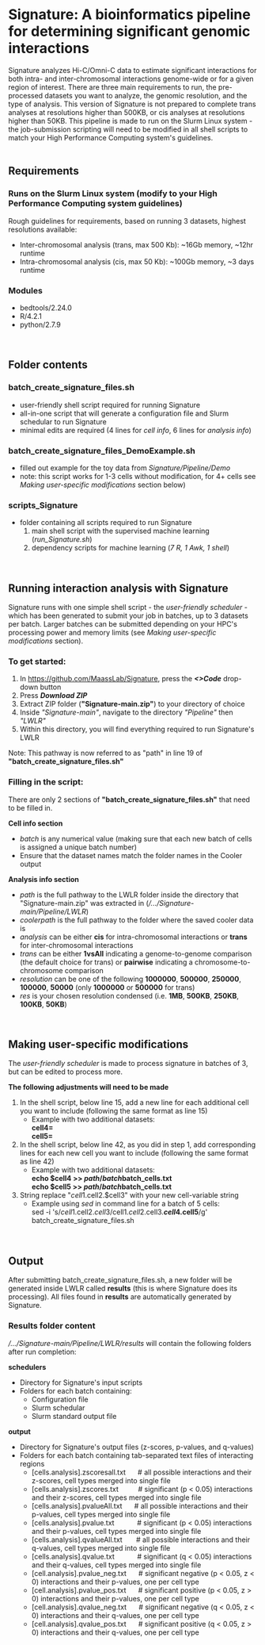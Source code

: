 # Signature: A bioinformatics pipeline for determining significant genomic interactions
Signature analyzes Hi-C/Omni-C data to estimate significant interactions for both intra- and inter-chromosomal interactions genome-wide or for a given region of interest. There are three main requirements to run, the pre-processed datasets you want to analyze, the genomic resolution, and the type of analysis. This version of Signature is not prepared to complete trans analyses at resolutions higher than 500KB, or cis analyses at resolutions higher than 50KB. This pipeline is made to run on the Slurm Linux system - the job-submission scripting will need to be modified in all shell scripts to match your High Performance Computing system's guidelines.  
<br/>

## Requirements
### Runs on the Slurm Linux system (modify to your High Performance Computing system guidelines)
Rough guidelines for requirements, based on running 3 datasets, highest resolutions available:
   - Inter-chromosomal analysis (trans, max 500 Kb): ~16Gb memory, ~12hr runtime
   - Intra-chromosomal analysis (cis, max 50 Kb): ~100Gb memory, ~3 days runtime
### Modules
   - bedtools/2.24.0
   - R/4.2.1
   - python/2.7.9
<br/>

## Folder contents
### batch_create_signature_files.sh
   - user-friendly shell script required for running Signature
   - all-in-one script that will generate a configuration file and Slurm schedular to run Signature
   - minimal edits are required (4 lines for _cell info_, 6 lines for _analysis info_)
### batch_create_signature_files_DemoExample.sh
   - filled out example for the toy data from _Signature/Pipeline/Demo_
   - note: this script works for 1-3 cells without modification, for 4+ cells see _Making user-specific modifications_ section below)
### scripts_Signature
   - folder containing all scripts required to run Signature
      1. main shell script with the supervised machine learning (*run_Signature.sh*)
      2. dependency scripts for machine learning (*7 R, 1 Awk, 1 shell*)
<br/>

## Running interaction analysis with Signature
Signature runs with one simple shell script - the *user-friendly scheduler* - which has been generated to submit your job in batches, up to 3 datasets per batch. Larger batches can be submitted depending on your HPC's processing power and memory limits (see *Making user-specific modifications* section). 

### To get started:
1. In https://github.com/MaassLab/Signature, press the ***<>Code*** drop-down button
2. Press ***Download ZIP***
3. Extract ZIP folder (**"Signature-main.zip"**) to your directory of choice 
4. Inside *"Signature-main"*, navigate to the directory *"Pipeline"* then *"LWLR"*
5. Within this directory, you will find everything required to run Signature's LWLR

Note: This pathway is now referred to as "path" in line 19 of **"batch_create_signature_files.sh"**

### Filling in the script:
There are only 2 sections of **"batch_create_signature_files.sh"** that need to be filled in. 

**Cell info section**
- *batch* is any numerical value (making sure that each new batch of cells is assigned a unique batch number)
- Ensure that the dataset names match the folder names in the Cooler output

**Analysis info section**
- *path* is the full pathway to the LWLR folder inside the directory that "Signature-main.zip" was extracted in (*/.../Signature-main/Pipeline/LWLR*)
- *coolerpath* is the full pathway to the folder where the saved cooler data is
- *analysis* can be either **cis** for intra-chromosomal interactions or **trans** for inter-chromosomal interactions
- *trans* can be either **1vsAll** indicating a genome-to-genome comparison (the default choice for trans) or **pairwise** indicating a chromosome-to-chromosome comparison
- *resolution* can be one of the following **1000000**, **500000**, **250000**, **100000**, **50000** (only **1000000** or **500000** for trans)
- *res* is your chosen resolution condensed (i.e. **1MB**, **500KB**, **250KB**, **100KB**, **50KB**)
<br/>
 
## Making user-specific modifications
The *user-friendly scheduler* is made to process signature in batches of 3, but can be edited to process more.

**The following adjustments will need to be made**
1. In the shell script, below line 15, add a new line for each additional cell you want to include (following the same format as line 15) <br/>
   - Example with two additional datasets: <br/>
   **cell4=** <br/>
   **cell5=**
2. In the shell script, below line 42, as you did in step 1, add corresponding lines for each new cell you want to include (following the same format as line 42) <br/>
   - Example with two additional datasets: <br/>
   **echo $cell4 >> $path/batch$batch\_cells.txt** <br/>
   **echo $cell5 >> $path/batch$batch\_cells.txt**
3. String replace "$cell1.$cell2.$cell3" with your new cell-variable string
   - Example using *sed* in command line for a batch of 5 cells: <br/>
   sed -i 's/$cell1.$cell2.$cell3/$cell1.$cell2.$cell3.**$cell4.$cell5**/g' batch_create_signature_files.sh
<br/>

## Output
After submitting batch_create_signature_files.sh, a new folder will be generated inside LWLR called **results** (this is where Signature does its processing). All files found in **results** are automatically generated by Signature.

### Results folder content
*/.../Signature-main/Pipeline/LWLR/results* will contain the following folders after run completion:

**schedulers**
   - Directory for Signature's input scripts
   - Folders for each batch containing:
      - Configuration file
      - Slurm schedular
      - Slurm standard output file

**output**
   - Directory for Signature's output files (z-scores, p-values, and q-values)
   - Folders for each batch containing tab-separated text files of interacting regions
      - [cells.analysis].zscoresall.txt $\hspace{12pt}$   # all possible interactions and their z-scores, cell types merged into single file
      - [cells.analysis].zscores.txt    $\hspace{24pt}$   # significant (p < 0.05) interactions and their z-scores, cell types merged into single file
      - [cells.analysis].pvalueAll.txt  $\hspace{12pt}$   # all possible interactions and their p-values, cell types merged into single file
      - [cells.analysis].pvalue.txt     $\hspace{30pt}$   # significant (p < 0.05) interactions and their p-values, cell types merged into single file
      - [cells.analysis].qvalueAll.txt  $\hspace{16pt}$   # all possible interactions and their q-values, cell types merged into single file
      - [cells.analysis].qvalue.txt     $\hspace{30pt}$   # significant (q < 0.05) interactions and their q-values, cell types merged into single file
      - [cell.analysis].pvalue_neg.txt  $\hspace{12pt}$   # significant negative (p < 0.05, z < 0) interactions and their p-values, one per cell type
      - [cell.analysis].pvalue_pos.txt  $\hspace{12pt}$   # significant positive (p < 0.05, z > 0) interactions and their p-values, one per cell type
      - [cell.analysis].qvalue_neg.txt  $\hspace{12pt}$   # significant negative (q < 0.05, z < 0) interactions and their q-values, one per cell type
      - [cell.analysis].qvalue_pos.txt  $\hspace{12pt}$   # significant positive (q < 0.05, z > 0) interactions and their q-values, one per cell type
